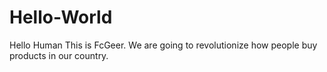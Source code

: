 # Hello-World
Hello Human
This is FcGeer.  We are going to revolutionize how people buy products in our country.
